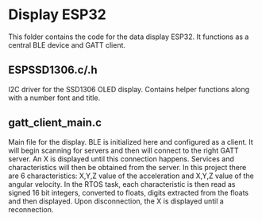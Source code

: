 # Display ESP32

This folder contains the code for the data display ESP32. It functions as a central BLE device and GATT client.  

## ESPSSD1306.c/.h

I2C driver for the SSD1306 OLED display. Contains helper functions along with a number font and title.

## gatt_client_main.c

Main file for the display. BLE is initialized here and configured as a client. It will begin scanning for servers and then will connect to the right GATT server.  An X is displayed until this connection happens. Services and characteristics will then be obtained from the server. In this project there are 6 characteristics: X,Y,Z value of the acceleration and X,Y,Z value of the angular velocity. In the RTOS task, each characteristic is then read as signed 16 bit integers, converted to floats, digits extracted from the floats and then displayed. Upon disconnection, the X is displayed until a reconnection.
